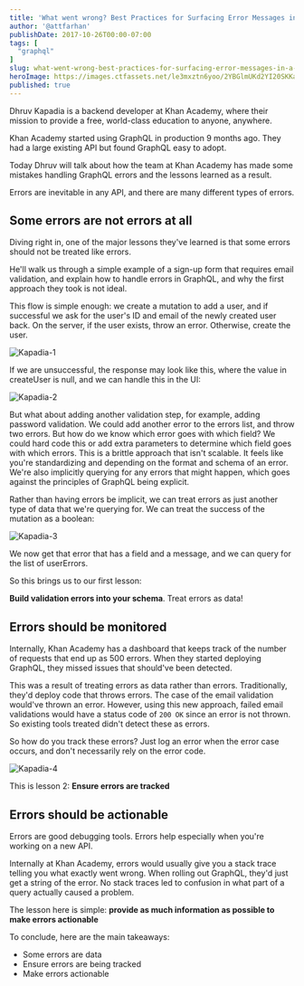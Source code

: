 ```yaml
---
title: 'What went wrong? Best Practices for Surfacing Error Messages in a GraphQL API'
author: '@attfarhan'
publishDate: 2017-10-26T00:00-07:00
tags: [
  "graphql"
]
slug: what-went-wrong-best-practices-for-surfacing-error-messages-in-a-graphql-api
heroImage: https://images.ctfassets.net/le3mxztn6yoo/2YBGlmUKd2YI20SKKaQk4U/96abd1cef08936f9fec31818980516a3/graphql.png
published: true
---
```



Dhruv Kapadia is a backend developer at Khan Academy, where their mission to provide a free, world-class education to anyone, anywhere.

Khan Academy started using GraphQL in production 9 months ago.  They had a large existing API but found GraphQL easy to adopt.

Today Dhruv will talk about how the team at Khan Academy has made some mistakes handling GraphQL errors and the lessons learned as a result.

Errors are inevitable  in any API, and there are many different types of errors.

## Some errors are not errors at all

Diving right in, one of the major lessons they've learned is that some errors should not be treated like errors.

He'll walk us through a simple example of a sign-up form that requires email validation, and explain how to handle errors in GraphQL, and why the first approach they took is not ideal.

This flow is simple enough: we create a mutation to add a user, and if successful we ask for the user's ID and email of the newly created user back.  On the server, if the user exists, throw an error.  Otherwise, create the user.

![Kapadia-1](//images.contentful.com/le3mxztn6yoo/5Sarv3gkJUcyIqceI8QKS2/1918c9b9e627d628a7ccb74b98da9916/Kapadia-1.png)

If we are unsuccessful, the response may look like this, where the value in createUser is null, and we can handle this in the UI:

![Kapadia-2](//images.contentful.com/le3mxztn6yoo/3YwhTmGJYAsUgemMyMEAAy/cbd65170e30504fbb6c9026e2bf191ef/Kapadia-2.png)

But what about adding another validation step, for example, adding password validation.  We could add another error to the errors list, and throw two errors.  But how do we know which error goes with which field? We could hard code this or add extra parameters to determine which field goes with which errors. This is a brittle approach that isn't scalable. It feels like you're standardizing and depending on the format and schema of an error.  We're also implicitly querying for any errors that might happen, which goes against the principles of GraphQL being explicit.

Rather than having errors be implicit, we can treat errors as just another type of data that we're querying for. We can treat the success of the mutation as a boolean:

![Kapadia-3](//images.contentful.com/le3mxztn6yoo/4szlHWb99C28gewC0620u6/357fb8e35ec60c25992c01c7d2d80bff/Kapadia-3.png)

We now get that error that has a field and a message, and we can query for the list of userErrors.

So this brings us to our first lesson:

**Build validation errors into your schema**.  Treat errors as data!

## Errors should be monitored

Internally, Khan Academy has a dashboard that keeps track of the number of requests that end up as 500 errors.  When they started deploying GraphQL, they missed issues that should've been detected.

This was a result of treating errors
as data rather than errors.  Traditionally, they'd deploy code that throws errors. The case of the email validation would've thrown an error.  However, using this new approach, failed email validations would have a status code of `200 OK` since an error is not thrown. So existing tools treated didn't detect these as errors.

So how do you track these errors? Just log an error when the error case occurs, and don't necessarily rely on the error code.

![Kapadia-4](//images.contentful.com/le3mxztn6yoo/3CuHBPr6vCOuiwCI4WiUSi/1cfe744008ab261f2af5277d3af43e38/Kapadia-4.png)

This is lesson 2: **Ensure errors are tracked**

## Errors should be actionable

Errors are good debugging tools.  Errors help especially when you're working on a new API.

Internally at Khan Academy, errors would usually give you a stack trace telling you what exactly went wrong.  When rolling out GraphQL, they'd just get a string of the error.  No stack traces led to confusion in what part of a query actually caused a problem.

The lesson here is simple: **provide as much information as possible to make errors actionable**

To conclude, here are the main takeaways:

* Some errors are data
* Ensure errors are being tracked
* Make errors actionable
